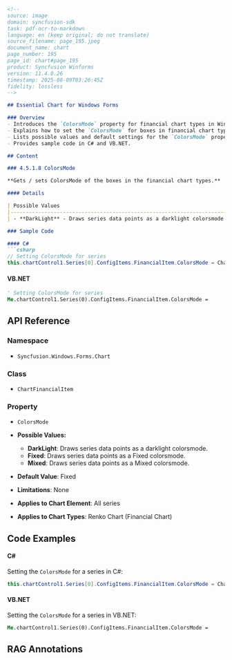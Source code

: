 ```markdown
<!--
source: image
domain: syncfusion-sdk
task: pdf-ocr-to-markdown
language: en (keep original; do not translate)
source_filename: page_195.jpeg
document_name: chart
page_number: 195
page_id: chart#page_195
product: Syncfusion Winforms
version: 11.4.0.26
timestamp: 2025-08-09T03:26:45Z
fidelity: lossless
-->

## Essential Chart for Windows Forms

### Overview
- Introduces the `ColorsMode` property for financial chart types in Windows Forms.
- Explains how to set the `ColorsMode` for boxes in financial chart types.
- Lists possible values and default settings for the `ColorsMode` property.
- Provides sample code in C# and VB.NET.

## Content

### 4.5.1.8 ColorsMode

**Gets / sets ColorsMode of the boxes in the financial chart types.**

#### Details

| Possible Values                                                                                                 | Default Value | 2D / 3D Limitations | Applies to Chart Element | Applies to Chart Types                        |
|---------------------------------------------------------------------------------------------------------------|---------------|----------------------|--------------------------|-----------------------------------------------|
| - **DarkLight** - Draws series data points as a darklight colorsmode.<br>- **Fixed** - Draws series data points as a Fixed colorsmode.<br>- **Mixed** - Draws series data points as a Mixed colorsmode. | Fixed            | None                   | All series                                    | Renko Chart (Financial Chart) |

### Sample Code

#### C#
```csharp
// Setting ColorsMode for series
this.chartControl1.Series[0].ConfigItems.FinancialItem.ColorsMode = ChartFinancialColorMode.DarkLight;
```

#### VB.NET
```vb
' Setting ColorsMode for series
Me.chartControl1.Series(0).ConfigItems.FinancialItem.ColorsMode =
```

## API Reference

### Namespace
- `Syncfusion.Windows.Forms.Chart`

### Class
- `ChartFinancialItem`

### Property
- `ColorsMode`

- **Possible Values:**
  - **DarkLight**: Draws series data points as a darklight colorsmode.
  - **Fixed**: Draws series data points as a Fixed colorsmode.
  - **Mixed**: Draws series data points as a Mixed colorsmode.

- **Default Value**: Fixed
- **Limitations**: None
- **Applies to Chart Element**: All series
- **Applies to Chart Types**: Renko Chart (Financial Chart)

## Code Examples

#### C#
Setting the `ColorsMode` for a series in C#:
```csharp
this.chartControl1.Series[0].ConfigItems.FinancialItem.ColorsMode = ChartFinancialColorMode.DarkLight;
```

#### VB.NET
Setting the `ColorsMode` for a series in VB.NET:
```vb
Me.chartControl1.Series(0).ConfigItems.FinancialItem.ColorsMode =
```

## RAG Annotations

<!-- tags: windows forms, chart, financial chart, renko chart, colorsmode, darklight, fixed, mixed keywords: [colorsmode, financial chart, renko chart, series, c#, vb.net, darklight, fixed, mixed, windows forms, syncfusion] -->
```
